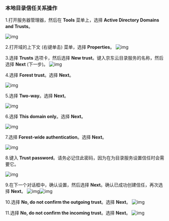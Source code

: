 ### 本地目录信任关系操作

1.打开服务器管理器，然后在 **Tools** 菜单上，选择 **Active Directory Domains and Trusts**。

![img](https://github.com/jdcloudcom/cn/blob/joytaobao-ad-20181122/image/DirectoryService/Create-Local-AD-Trust-1.png)

2.打开域的上下文 (右键单击) 菜单，选择 **Properties**。
![img](https://github.com/jdcloudcom/cn/blob/joytaobao-ad-20181122/image/DirectoryService/Create-Local-AD-Trust-2.png)

3.选择 **Trusts** 选项卡，然后选择 **New trust**。键入京东云目录服务的名称，然后选择 **Next** (下一步)。
![img](https://github.com/jdcloudcom/cn/blob/joytaobao-ad-20181122/image/DirectoryService/Create-Local-AD-Trust-3.png)

4.选择 **Forest trust**。选择 **Next**。

![img](https://github.com/jdcloudcom/cn/blob/joytaobao-ad-20181122/image/DirectoryService/Create-Local-AD-Trust-4.png)

5.选择 **Two-way**。选择 **Next**。

![img](https://github.com/jdcloudcom/cn/blob/joytaobao-ad-20181122/image/DirectoryService/Create-Local-AD-Trust-5.png)

6.选择 **This domain only**。选择 **Next**。

![img](https://github.com/jdcloudcom/cn/blob/joytaobao-ad-20181122/image/DirectoryService/Create-Local-AD-Trust-6.png)

7.选择 **Forest-wide authentication**。选择 **Next**。

![img](https://github.com/jdcloudcom/cn/blob/joytaobao-ad-20181122/image/DirectoryService/Create-Local-AD-Trust-7.png)

8.键入 **Trust password**。请务必记住此密码，因为在为目录服务设置信任时会需要它。

![img](https://github.com/jdcloudcom/cn/blob/joytaobao-ad-20181122/image/DirectoryService/Create-Local-AD-Trust-8.png)

9.在下一个对话框中，确认设置，然后选择 **Next**。确认已成功创建信任，再次选择 **Next**。
![img](https://github.com/jdcloudcom/cn/blob/joytaobao-ad-20181122/image/DirectoryService/Create-Local-AD-Trust-9-1.png)![img](https://github.com/jdcloudcom/cn/blob/joytaobao-ad-20181122/image/DirectoryService/Create-Local-AD-Trust-9-2.png)

10.选择 **No, do not confirm the outgoing trust**。选择 **Next**。
![img](https://github.com/jdcloudcom/cn/blob/joytaobao-ad-20181122/image/DirectoryService/Create-Local-AD-Trust-10.png)

11.选择 **No, do not confirm the incoming trust**。选择 **Next**。
![img](https://github.com/jdcloudcom/cn/blob/joytaobao-ad-20181122/image/DirectoryService/Create-Local-AD-Trust-11.png)